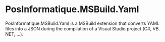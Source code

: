 # PosInformatique.MSBuild.Yaml
PosInformatique.MSBuild.Yaml is a MSBuild extension that converts YAML files into a JSON during the compilation of a Visual Studio project (C#, VB. NET, ...).
